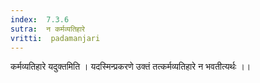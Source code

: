 ```yaml
---
index:  7.3.6
sutra:  न कर्मव्यतिहारे
vritti:  padamanjari
---
```


कर्मव्यतिहारे यदुक्तमिति । यदस्मिन्प्रकरणे उक्तं तत्कर्मव्यतिहारे न भवतीत्यर्थः ।।
